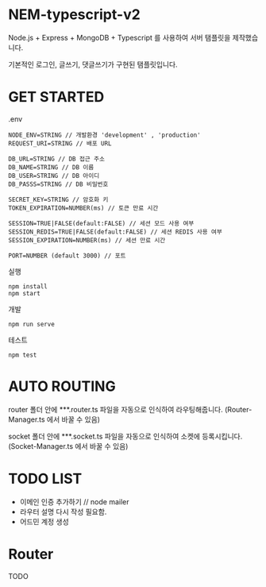 # NEM-typescript-v2

Node.js + Express + MongoDB + Typescript 를 사용하여 서버 탬플릿을 제작했습니다.

기본적인 로그인, 글쓰기, 댓글쓰기가 구현된 탬플릿입니다.

# GET STARTED

.env

```
NODE_ENV=STRING // 개발환경 'development' , 'production'
REQUEST_URI=STRING // 배포 URL

DB_URL=STRING // DB 접근 주소
DB_NAME=STRING // DB 이름
DB_USER=STRING // DB 아이디
DB_PASSS=STRING // DB 비밀번호

SECRET_KEY=STRING // 암호화 키
TOKEN_EXPIRATION=NUMBER(ms) // 토큰 만료 시간

SESSION=TRUE|FALSE(default:FALSE) // 세션 모드 사용 여부
SESSION_REDIS=TRUE|FALSE(default:FALSE) // 세션 REDIS 사용 여부
SESSION_EXPIRATION=NUMBER(ms) // 세션 만료 시간

PORT=NUMBER (default 3000) // 포트
```

실행

```
npm install
npm start
```

개발

```
npm run serve
```

테스트

```
npm test
```

# AUTO ROUTING

router 폴더 안에 \*\*\*.router.ts 파일을 자동으로 인식하여 라우팅해줍니다. (Router-Manager.ts 에서 바꿀 수 있음)

socket 폴더 안에 \*\*\*.socket.ts 파일을 자동으로 인식하여 소켓에 등록시킵니다. (Socket-Manager.ts 에서 바꿀 수 있음)

# TODO LIST

-   이메인 인증 추가하기 // node mailer
-   라우터 설명 다시 작성 필요함.
-   어드민 계정 생성 

# Router

TODO